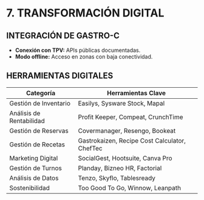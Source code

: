 # 7. TRANSFORMACIÓN DIGITAL  
## INTEGRACIÓN DE GASTRO-C  
- **Conexión con TPV:** APIs públicas documentadas.  
- **Modo offline:** Acceso en zonas con baja conectividad.  

## HERRAMIENTAS DIGITALES  
| Categoría | Herramientas Clave |  
|-----------|--------------------|  
| Gestión de Inventario | Easilys, Sysware Stock, Mapal |  
| Análisis de Rentabilidad | Profit Keeper, Compeat, CrunchTime |  
| Gestión de Reservas | Covermanager, Resengo, Bookeat |  
| Gestión de Recetas | Gastrokaizen, Recipe Cost Calculator, ChefTec |  
| Marketing Digital | SocialGest, Hootsuite, Canva Pro |  
| Gestión de Turnos | Planday, Bizneo HR, Factorial |  
| Análisis de Datos | Tenzo, Skyflo, Tablesready |  
| Sostenibilidad | Too Good To Go, Winnow, Leanpath |  